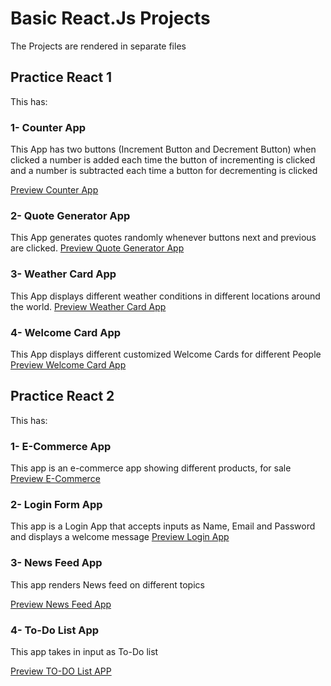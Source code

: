 # Basic React.Js Projects

The Projects are rendered in separate files

## Practice React 1

This has:

### 1- Counter App

This App has two buttons (Increment Button and Decrement Button) when clicked a number is added each time the button of incrementing is clicked and a number is subtracted each time a button for decrementing is clicked

[Preview Counter App](https://my-counterapp-ljb.netlify.app/)

### 2- Quote Generator App

This App generates quotes randomly whenever buttons next and previous are clicked.
[Preview Quote Generator App](https://quotemyquote.netlify.app/)

### 3- Weather Card App

This App displays different weather conditions in different locations around the world.
[Preview Weather Card App](https://my-weathecard.netlify.app/)

### 4- Welcome Card App

This App displays different customized Welcome Cards for different People
[Preview Welcome Card App](https://cardwelcomecard.netlify.app/)

## Practice React 2

This has:

### 1- E-Commerce App

This app is an e-commerce app showing different products, for sale
[Preview E-Commerce](https://ecommercemymarket.netlify.app/)

### 2- Login Form App

This app is a Login App that accepts inputs as Name, Email and Password and displays a welcome message
[Preview Login App](https://loginmyform.netlify.app/)

### 3- News Feed App

This app renders News feed on different topics

[Preview News Feed App](https://newsfeedmynews.netlify.app/)

### 4- To-Do List App

This app takes in input as To-Do list

[Preview TO-DO List APP](https://todo-my-react-list.netlify.app/)
